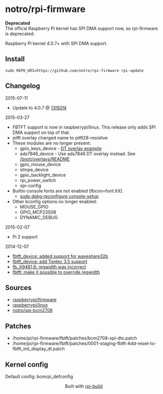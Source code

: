 notro/rpi-firmware
==========

**Deprecated**  
The offical Raspberry Pi kernel has SPI DMA support now, so rpi-firmware is deprecated.


Raspberry Pi kernel 4.0.7+ with SPI DMA support.

Install
-------

```text
sudo REPO_URI=https://github.com/notro/rpi-firmware rpi-update
```



Changelog
---------
2015-07-11
* Update to 4.0.7 @ [13f82f4](https://github.com/raspberrypi/linux/commit/151dc845f920bb8f38abc0a6fc89093a913f82f4)

2015-03-27
* FBTFT support is now in raspberrypi/linux.
  This release only adds SPI DMA support on top of that.
* pitft overlay changed name to pitft28-resistive
* These modules are no longer present:
  - gpio_keys_device - [DT overlay example](https://github.com/raspberrypi/linux/blob/rpi-3.18.y/arch/arm/boot/dts/tinylcd35-overlay.dts)
  - ads7846_device - Use ads7846 DT overlay instead. See [/boot/overlays/README](https://github.com/raspberrypi/firmware/blob/master/boot/overlays/README)
  - gpio_mouse_device
  - stmpe_device
  - gpio_backlight_device
  - rpi_power_switch
  - spi-config
* Builtin console fonts are not enabled (fbcon=font:XX).
  - [sudo dpkg-reconfigure console-setup](https://github.com/notro/fbtft/wiki/Boot-console#console-font)
* Other kconfig options no longer enabled:
  - MOUSE_GPIO
  - GPIO_MCP23S08
  - DYNAMIC_DEBUG

2015-02-07
* Pi 2 support

2014-12-07
* [fbtft_device: added support for waveshare32b](https://github.com/notro/fbtft/commit/e67014490a9df34b9a4bf04e49c50254aebc10a8)
* [fbtft_device: add Tontec 3.5 support](https://github.com/notro/fbtft/commit/8116d7273be8816ce70c1a017b4466ae17e27d53)
* [fb_ili9481,6: regwidth was incorrect](https://github.com/notro/fbtft/commit/c92097b5a5ef82e298a4fe8ec7859c9378e435d8)
* [fbtft: make it possible to override regwidth](https://github.com/notro/fbtft/commit/566dca0e9d531b54c11ea9aea47f76695472776c)



Sources
-------
* [raspberrypi/firmware](https://github.com/raspberrypi/firmware/archive/47d51d6192bdfb37568f21b5810375d1b6d45217.tar.gz)
* [raspberrypi/linux](https://github.com/raspberrypi/linux/archive/5d5a5ceb829329f490dd1c5cb634da66ef5d0f92.tar.gz)
* [notro/spi-bcm2708](https://github.com/notro/spi-bcm2708/archive/3322e8ef23c015941726f0402edfd9c64956b4f7.tar.gz)


Patches
--------
* /home/pi/rpi-firmware/fbtft/patches/bcm2708-spi-dts.patch
* /home/pi/rpi-firmware/fbtft/patches/0001-staging-fbtft-Add-reset-to-fbtft_init_display_dt.patch


Kernel config
-------------
Default config: bcmrpi_defconfig



<p align="center">Built with <a href="https://github.com/notro/rpi-build/wiki">rpi-build</a></p>
